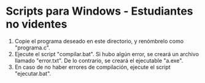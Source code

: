 # Scripts para Windows - Estudiantes no videntes

1) Copie el programa deseado en este directorio, y renómbrelo como "programa.c".
2) Ejecute el script "compilar.bat". Si hubo algún error, se creará un archivo llamado "error.txt". De lo contrario, se creará el ejecutable "a.exe".
3) En caso de no haber errores de compilación, ejecute el script "ejecutar.bat".
